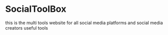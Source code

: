 # SocialToolBox
this is the multi tools website for all social media platforms and social media creators useful tools 
